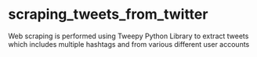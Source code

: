 # scraping_tweets_from_twitter
Web scraping is performed using Tweepy Python Library to extract tweets which includes multiple hashtags and from various different user accounts 
